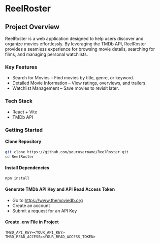# ReelRoster

## Project Overview

ReelRoster is a web application designed to help users discover and organize movies effortlessly. By leveraging the TMDb API, ReelRoster provides a seamless experience for browsing movie details, searching for films, and managing personal watchlists.

### Key Features

* Search for Movies – Find movies by title, genre, or keyword.
* Detailed Movie Information – View ratings, overviews, and trailers.
* Watchlist Management – Save movies to revisit later.

### Tech Stack

* React + Vite
* TMDb API 

### Getting Started

#### Clone Repository
``` bash
git clone https://github.com/yourusername/ReelRoster.git
cd ReelRoster
```

#### Install Dependencies
``` bash
npm install
```

#### Generate TMDb API Key and API Read Access Token

* Go to https://www.themoviedb.org 
* Create an account
* Submit a request for an API Key

#### Create .env File in Project
```
TMBD_API_KEY=<YOUR_API_KEY>
TMBD_READ_ACCESS=<YOUR_READ_ACCESS_TOKEN>
```